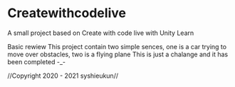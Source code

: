 # Createwithcodelive
A small project based on Create with code live with Unity Learn

Basic rewiew
   This project contain two simple sences,  one is a car trying to move over obstacles, two is a flying plane
This is just a chalange and it has been completed -_-



//Copyright 2020 - 2021 syshieukun//
